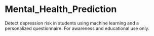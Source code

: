 # Mental_Health_Prediction
Detect depression risk in students using machine learning and a personalized questionnaire. For awareness and educational use only.
